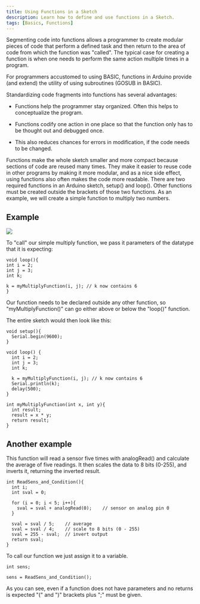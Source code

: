 ```yaml
---
title: Using Functions in a Sketch
description: Learn how to define and use functions in a Sketch.
tags: [Basics, Functions]
---
```



Segmenting code into functions allows a programmer to create modular pieces of code that perform a defined task and then return to the area of code from which the function was "called". The typical case for creating a function is when one needs to perform the same action multiple times in a program.

For programmers accustomed to using BASIC, functions in Arduino provide (and extend) the utility of using subroutines (GOSUB in BASIC).

Standardizing code fragments into functions has several advantages:

- Functions help the programmer stay organized. Often this helps to conceptualize the program.

- Functions codify one action in one place so that the function only has to be thought out and debugged once.

- This also reduces chances for errors in modification, if the code needs to be changed.

Functions make the whole sketch smaller and more compact because sections of code are reused many times.
They make it easier to reuse code in other programs by making it more modular, and as a nice side effect, using functions also often makes the code more readable.
There are two required functions in an Arduino sketch, setup() and loop(). Other functions must be created outside the brackets of those two functions. As an example, we will create a simple function to multiply two numbers.

## Example

![](assets/FuncAnatomy.png)

To "call" our simple multiply function, we pass it parameters of the datatype that it is expecting:

```arduino
void loop(){
int i = 2;
int j = 3;
int k;

k = myMultiplyFunction(i, j); // k now contains 6
}
```

Our function needs to be declared outside any other function, so "myMultiplyFunction()" can go either above or below the "loop()" function.

The entire sketch would then look like this:

```arduino
void setup(){
  Serial.begin(9600);
}

void loop() {
  int i = 2;
  int j = 3;
  int k;

  k = myMultiplyFunction(i, j); // k now contains 6
  Serial.println(k);
  delay(500);
}

int myMultiplyFunction(int x, int y){
  int result;
  result = x * y;
  return result;
}
```

## Another example

This function will read a sensor five times with analogRead() and calculate the average of five readings. It then scales the data to 8 bits (0-255), and inverts it, returning the inverted result.

```arduino
int ReadSens_and_Condition(){
  int i;
  int sval = 0;

  for (i = 0; i < 5; i++){
    sval = sval + analogRead(0);    // sensor on analog pin 0
  }

  sval = sval / 5;    // average
  sval = sval / 4;    // scale to 8 bits (0 - 255)
  sval = 255 - sval;  // invert output
  return sval;
}
```

To call our function we just assign it to a variable.

```arduino
int sens;

sens = ReadSens_and_Condition();
```

As you can see, even if a function does not have parameters and no returns is expected "(" and ")" brackets plus ";" must be given.
